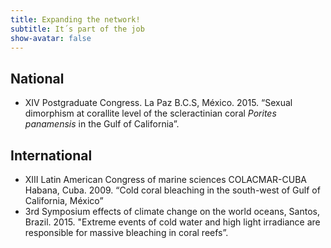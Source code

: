 ```yaml
---
title: Expanding the network!
subtitle: It´s part of the job
show-avatar: false
---
```


## National
 * XIV Postgraduate Congress. La Paz B.C.S, México. 2015. “Sexual dimorphism at corallite level of the scleractinian coral _Porites panamensis_ in the Gulf of California”. 

## International 
 * XIII Latin American Congress of marine sciences COLACMAR-CUBA Habana, Cuba. 2009. “Cold coral bleaching in the south-west of Gulf of California, México” 
 * 3rd Symposium effects of climate change on the world oceans, Santos, Brazil. 2015. "Extreme events of cold water and high light irradiance are responsible for massive bleaching in coral reefs”.

